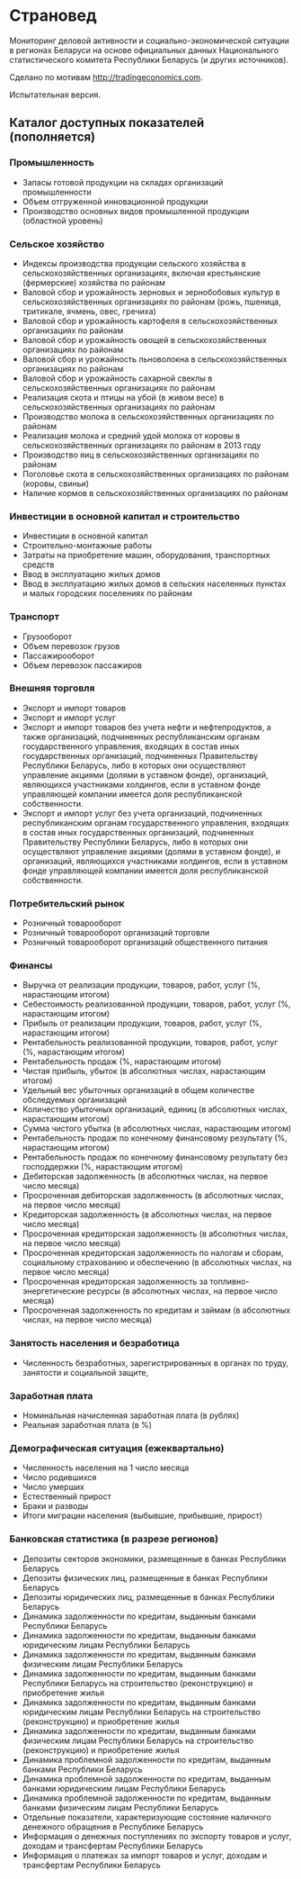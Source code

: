 # Страновед

Мониторинг деловой активности и социально-экономической ситуации в регионах Беларуси на основе официальных данных Национального статистического комитета Республики Беларусь (и других источников).

Сделано по мотивам http://tradingeconomics.com.

Испытательная версия.

## Каталог доступных показателей (пополняется)

### Промышленность

- Запасы готовой продукции на складах организаций промышленности
- Объем отгруженной инновационной продукции
- Производство основных видов промышленной продукции (областной уровень)

### Сельское хозяйство

- Индексы производства продукции сельского хозяйства
в сельскохозяйственных организациях, включая крестьянские
(фермерские) хозяйства по районам
- Валовой сбор и урожайность зерновых и зернобобовых
культур в сельскохозяйственных организациях по районам (рожь, пшеница,
тритикале, ячмень, овес, гречиха)
- Валовой сбор и урожайность картофеля
в сельскохозяйственных организациях по районам
- Валовой сбор и урожайность овощей
в сельскохозяйственных организациях по районам
- Валовой сбор и урожайность льноволокна
в сельскохозяйственных организациях по районам
- Валовой сбор и урожайность сахарной свеклы
в сельскохозяйственных организациях по районам
- Реализация скота и птицы на убой (в живом весе)
в сельскохозяйственных организациях по районам
- Производство молока в сельскохозяйственных
организациях по районам
- Реализация молока и средний удой молока от коровы
в сельскохозяйственных организациях
по районам в 2013 году
- Производство яиц в сельскохозяйственных
организациях по районам
- Поголовье скота в сельскохозяйственных
организациях по районам (коровы, свиньи)
- Наличие кормов в сельскохозяйственных
организациях по районам

### Инвестиции в основной капитал и строительство

- Инвестиции в основной капитал 
- Строительно-монтажные работы
- Затраты на приобретение машин, оборудования,
транспортных средств 
- Ввод в эксплуатацию жилых домов
- Ввод в эксплуатацию жилых домов в сельских населенных пунктах 
и малых городских поселениях по районам

### Транспорт

- Грузооборот
- Объем перевозок грузов
- Пассажирооборот
- Объем перевозок пассажиров

### Внешняя торговля

- Экспорт и импорт товаров
- Экспорт и импорт услуг
- Экспорт и импорт товаров без учета нефти и нефтепродуктов, а также организаций, подчиненных республиканским органам государственного управления, входящих в состав иных государственных организаций, подчиненных Правительству Республики Беларусь, либо в которых они осуществляют управление акциями (долями в уставном фонде), организаций, являющихся участниками холдингов, если в уставном фонде управляющей компании имеется доля республиканской собственности.  
- Экспорт и импорт услуг без учета организаций, подчиненных республиканским органам государственного управления, входящих в состав иных государственных организаций, подчиненных Правительству Республики Беларусь, либо в которых они осуществляют управление акциями (долями в уставном фонде), и организаций, являющихся участниками холдингов, если в уставном фонде управляющей компании имеется доля республиканской собственности.


### Потребительский рынок

- Розничный товарооборот 
- Розничный товарооборот организаций торговли
- Розничный товарооборот организаций общественного питания


### Финансы

- Выручка от реализации продукции, товаров, работ, услуг (%, нарастающим итогом)
- Себестоимость реализованной продукции, товаров, работ, услуг (%, нарастающим итогом)
- Прибыль от реализации продукции, товаров, работ, услуг (%, нарастающим итогом)
- Рентабельность реализованной продукции, товаров, работ, услуг (%, нарастающим итогом)
- Рентабельность продаж (%, нарастающим итогом)
- Чистая прибыль, убыток (в абсолютных числах, нарастающим итогом)
- Удельный вес убыточных организаций в общем количестве обследуемых организаций
- Количество убыточных организаций, единиц (в абсолютных числах, нарастающим итогом)
- Сумма чистого убытка (в абсолютных числах, нарастающим итогом)
- Рентабельность продаж по конечному финансовому результату (%, нарастающим итогом)
- Рентабельность продаж по конечному финансовому результату без господдержки (%, нарастающим итогом)
- Дебиторская задолженность (в абсолютных числах, на первое число месяца)
- Просроченная дебиторская задолженность (в абсолютных числах, на первое число месяца)
- Кредиторская задолженность (в абсолютных числах, на первое число месяца)
- Просроченная кредиторская задолженность (в абсолютных числах, на первое число месяца)
- Просроченная кредиторская задолженность по налогам и сборам, социальному страхованию и обеспечению (в абсолютных числах, на первое число месяца)
- Просроченная кредиторская задолженность за топливно-энергетические ресурсы (в абсолютных числах, на первое число месяца)
- Просроченная задолженность по кредитам и займам (в абсолютных числах, на первое число месяца)

### Занятость населения и безработица

- Численность безработных, зарегистрированных в органах по труду,
занятости и социальной защите, 

### Заработная плата

- Номинальная начисленная заработная плата (в рублях)
- Реальная заработная плата (в %)

### Демографическая ситуация (ежеквартально)

- Численность населения на 1 число месяца
- Число родившихся
- Число умерших
- Естественный прирост
- Браки и разводы
- Итоги миграции населения (выбывшие, прибывшие, прирост) 

### Банковская статистика (в разрезе регионов)

- Депозиты секторов экономики, размещенные в банках Республики Беларусь
- Депозиты физических лиц, размещенные в банках Республики Беларусь 
- Депозиты юридических лиц, размещенные в банках Республики Беларусь
- Динамика задолженности по кредитам, выданным банками Республики Беларусь
- Динамика задолженности по кредитам, выданным банками юридическим лицам Республики Беларусь 
- Динамика задолженности по кредитам, выданным банками физическим лицам Республики Беларусь 
- Динамика задолженности по кредитам, выданным банками Республики Беларусь на строительство (реконструкцию) и приобретение жилья
- Динамика задолженности по кредитам, выданным банками юридическим лицам Республики Беларусь на строительство (реконструкцию) и приобретение жилья
- Динамика задолженности по кредитам, выданным банками физическим лицам Республики Беларусь на строительство (реконструкцию) и приобретение жилья
- Динамика проблемной задолженности по кредитам, выданным банками Республики Беларусь
- Динамика проблемной задолженности по кредитам, выданным банками юридическим лицам Республики Беларусь 
- Динамика проблемной задолженности по кредитам, выданным банками физическим лицам Республики Беларусь 
- Отдельные показатели, характеризующие состояние наличного денежного обращения в Республике Беларусь
- Информация о денежных поступлениях по экспорту товаров и услуг, доходам и трансфертам Республики Беларусь
- Информация о платежах за импорт товаров и услуг, доходам и трансфертам Республики Беларусь
